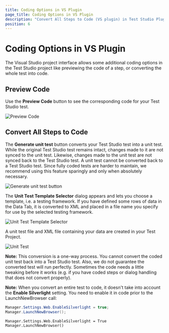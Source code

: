 ```yaml
---
title: Coding Options in VS Plugin
page_title: Coding Options in VS Plugin
description: "Convert All Steps to Code (VS plugin) in Test Studio Plugin for Visual Studio. Preview Code (VS plugin) in Test Studio Plugin for Visual Studio."
position: 6
---
```

# Coding Options in VS Plugin

The Visual Studio project interface allows some additional coding options in the Test Studio project like previewing the code of a step, or converting the whole test into code.

## Preview Code

Use the **Preview Code** button to see the corresponding code for your Test Studio test.

![Preview Code][10]

[10]: /img/advanced-topics/coded-steps/preview-code/fig1.png

## Convert All Steps to Code

The **Generate unit test** button converts your Test Studio test into a unit test. While the original Test Studio test remains intact, changes made to it are not synced to the unit test. Likewise, changes made to the unit test are not synced back to the Test Studio test. A unit test cannot be converted back to a Test Studio test. Since fully coded tests are harder to maintain, we recommend using this feature sparingly and only when absolutely necessary.

![Generate unit test button][1]

The **Unit Test Template Selector** dialog appears and lets you choose a template, i.e. a testing framework. If you have defined some rows of data in the Data Tab, it is converted to XML and placed in a file name you specify for use by the selected testing framework.

![Unit Test Template Selector][2]

A unit test file and XML file containing your data are created in your Test Project.

![Unit Test][3]

**Note:** This conversion is a one-way process. You cannot convert the coded unit test back into a Test Studio test. Also, we do not guarantee the converted test will run perfectly. Sometimes the code needs a little tweaking before it works (e.g. if you have coded steps or dialog handling that does not convert properly).

**Note:** When you convert an entire test to code, it doesn't take into account the **Enable Silverlight** setting. You need to enable it in code prior to the LaunchNewBrowser call:

```C#
Manager.Settings.Web.EnableSilverlight = true;
Manager.LaunchNewBrowser();
```
```VB
Manager.Settings.Web.EnableSilverlight = True
Manager.LaunchNewBrowser()
```




[1]: /img/advanced-topics/coded-steps/convert-steps-code/fig1.png
[2]: /img/advanced-topics/coded-steps/convert-steps-code/fig2.png
[3]: /img/advanced-topics/coded-steps/convert-steps-code/fig3.png

